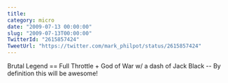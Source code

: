 ```yaml
---
title: 
category: micro
date: "2009-07-13 00:00:00"
slug: "2009-07-13T00:00:00"
TwitterId: "2615857424"
TweetUrl: "https://twitter.com/mark_philpot/status/2615857424"
---
```


Brutal Legend == Full Throttle + God of War w/ a dash of Jack Black -- By
definition this will be awesome!
